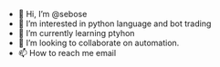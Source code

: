 - 👋 Hi, I’m @sebose
- 👀 I’m interested in python language and bot trading
- 🌱 I’m currently learning ptyhon 
- 💞️ I’m looking to collaborate on automation.
- 📫 How to reach me email

<!---
sebose/sebose is a ✨ special ✨ repository because its `README.md` (this file) appears on your GitHub profile.
You can click the Preview link to take a look at your changes.
--->
